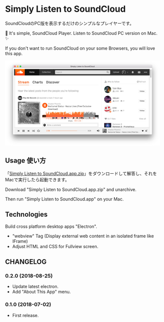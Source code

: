 # Simply Listen to SoundCloud
SoundCloudのPC版を表示するだけのシンプルなプレイヤーです。

:musical_note: It's simple, SoundCloud Player. Listen to SoundCloud PC version on Mac. :sparkles:

If you don't want to run SoundCloud on your some Browsers, you will love this app.

![Player screenshot](https://raw.githubusercontent.com/256hax/simply-listen-to-soundcloud/master/docs/sample-screenshot.jpg)


## Usage 使い方
「[Simply Listen to SoundCloud.app.zip](https://github.com/256hax/simply-listen-to-soundcloud/tree/master/release)」をダウンロードして解答し、それをMacで実行したら起動できます。

Download "Simply Listen to SoundCloud.app.zip" and unarchive.

Then run "Simply Listen to SoundCloud.app" on your Mac.


## Technologies
Build cross platform desktop apps "Electron".
- "webview" Tag (Display external web content in an isolated frame like IFrame)
- Adjust HTML and CSS for Fullview screen.


## CHANGELOG
### 0.2.0 (2018-08-25)
- Update latest electron.
- Add "About This App" menu.
### 0.1.0 (2018-07-02)
- First release.
